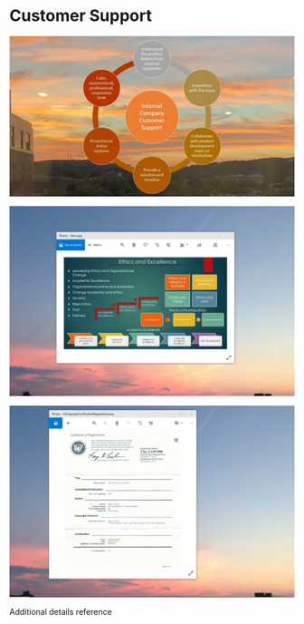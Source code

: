 # Customer Support

![image](InternalCustomerSupport.jpg)

![image](EthicsandExcellence.png)

![image](USCopyrightCertificate.png)

Additional details reference 
